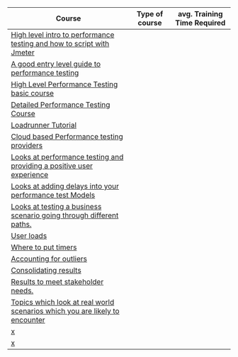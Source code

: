 | Course | Type of course | avg. Training Time Required |
| ------ | -------------- | --------------------------- |
|[High level intro to performance testing and how to script with Jmeter](https://www.ministryoftesting.com/dojo/courses/performance-testing-101-simon-knight)| | |
|[A good entry level guide to performance testing](https://learn.microsoft.com/en-us/previous-versions/msp-n-p/bb924375(v=pandp.10)?redirectedfrom=MSDN#download-the-guide)| | |
|[High Level Performance Testing basic course](https://www.udemy.com/course/performance-testing-basics/)| | |
|[Detailed Performance Testing Course]()| | |
|[Loadrunner Tutorial](https://www.softwaretestinghelp.com/introduction-to-performance-testing-loadrunner-training-tutorial-part-1/)| | |
|[Cloud based Performance testing providers ](https://www.softwaretestinghelp.com/cloud-performance-testing/#Conclusion)| | |
|[Looks at performance testing and providing a positive user experience](http://www.perftestplus.com/resources/UENM1.pdf)| | |
|[Looks at adding delays into your performance test Models](http://www.perftestplus.com/resources/UENM2.pdf)| | |
|[Looks at testing a business scenario going through different paths.](http://www.perftestplus.com/resources/UENM3.pdf)| | |
|[User loads](http://www.perftestplus.com/resources/UENM4.pdf)| | |
|[Where to put timers](http://www.perftestplus.com/resources/UENM5.pdf)| | |
|[Accounting for outliers ](http://www.perftestplus.com/resources/UENM6.pdf)| | |
|[Consolidating results](http://www.perftestplus.com/resources/UENM7.pdf)| | |
|[Results to meet stakeholder needs.](http://www.perftestplus.com/resources/UENM8.pdf)| | |
|[Topics which look at real world scenarios which you are likely to encounter](http://www.perftestplus.com/BPT.php)| | |
|[x](http://www.perftestplus.com/STP.php)| | |
|[x](http://www.perftestplus.com/resources/Eurostar_Keynote.pdf)| | |

